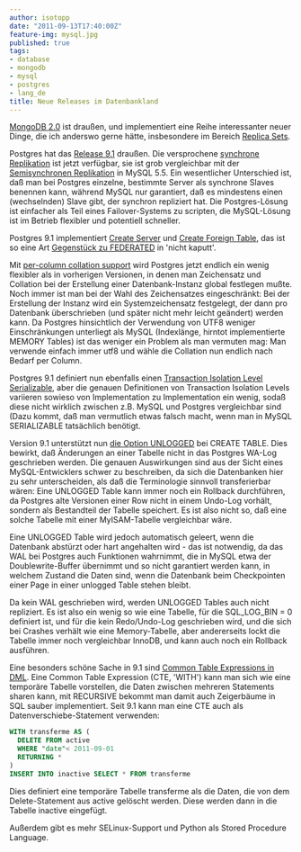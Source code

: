 ```yaml
---
author: isotopp
date: "2011-09-13T17:40:00Z"
feature-img: mysql.jpg
published: true
tags:
- database
- mongodb
- mysql
- postgres
- lang_de
title: Neue Releases im Datenbankland
---
```

[MongoDB 2.0](http://www.mongodb.org/display/DOCS/2.0%2BRelease%2BNotes)
ist draußen, und implementiert eine Reihe interessanter neuer Dinge, die ich
anderswo gerne hätte, insbesondere im Bereich
[Replica Sets](http://www.mongodb.org/display/DOCS/2.0%2BRelease%2BNotes#2.0ReleaseNotes-ReplicaSets).

Postgres hat das
[Release 9.1](http://www.postgresql.org/docs/9.1/static/release-9-1.html)
draußen. Die versprochene
[synchrone Replikation](http://www.postgresql.org/docs/9.1/static/warm-standby.html#SYNCHRONOUS-REPLICATION)
ist jetzt verfügbar, sie ist grob vergleichbar mit der
[Semisynchronen Replikation](http://dev.mysql.com/doc/refman/5.5/en/replication-semisync.html)
in MySQL 5.5. Ein wesentlicher Unterschied ist, daß man bei Postgres
einzelne, bestimmte Server als synchrone Slaves benennen kann, während MySQL
nur garantiert, daß es mindestens einen (wechselnden) Slave gibt, der
synchron repliziert hat. Die Postgres-Lösung ist einfacher als Teil eines
Failover-Systems zu scripten, die MySQL-Lösung ist im Betrieb flexibler und
potentiell schneller.

Postgres 9.1 implementiert
[Create Server](http://www.postgresql.org/docs/9.1/static/sql-createserver.html)
und
[Create Foreign Table](http://www.postgresql.org/docs/9.1/static/sql-createforeigntable.html),
das ist so eine Art
[Gegenstück zu FEDERATED](http://dev.mysql.com/doc/refman/5.5/en/federated-storage-engine.html)
in 'nicht kaputt'.

Mit
[per-column collation support](http://www.postgresql.org/docs/9.1/static/collation.html)
wird Postgres jetzt endlich ein wenig flexibler als in vorherigen Versionen,
in denen man Zeichensatz und Collation bei der Erstellung einer
Datenbank-Instanz global festlegen mußte. Noch immer ist man bei der Wahl
des Zeichensatzes eingeschränkt: Bei der Erstellung der Instanz wird ein
Systemzeichensatz festgelegt, der dann pro Datenbank überschrieben (und
später nicht mehr leicht geändert) werden kann. Da Postgres hinsichtlich der
Verwendung von UTF8 weniger Einschränkungen unterliegt als MySQL
(Indexlänge, hirntot implementierte MEMORY Tables) ist das weniger ein
Problem als man vermuten mag: Man verwende einfach immer utf8 und wähle die
Collation nun endlich nach Bedarf per Column.

Postgres 9.1 definiert nun ebenfalls einen
[Transaction Isolation Level Serializable](http://www.postgresql.org/docs/9.1/static/transaction-iso.html#XACT-SERIALIZABLE),
aber die genauen Definitionen von Transaction Isolation Levels variieren
sowieso von Implementation zu Implementation ein wenig, sodaß diese nicht
wirklich zwischen z.B. MySQL und Postgres vergleichbar sind (Dazu kommt, daß
man vermutlich etwas falsch macht, wenn man in MySQL SERIALIZABLE
tatsächlich benötigt.

Version 9.1 unterstützt nun
[die Option UNLOGGED](http://www.postgresql.org/docs/9.1/static/sql-createtable.html)
bei CREATE TABLE. Dies bewirkt, daß Änderungen an einer Tabelle nicht in das
Postgres WA-Log geschrieben werden. Die genauen Auswirkungen sind aus der
Sicht eines MySQL-Entwicklers schwer zu beschreiben, da sich die Datenbanken
hier zu sehr unterscheiden, als daß die Terminologie sinnvoll transferierbar
wären: Eine UNLOGGED Table kann immer noch ein Rollback durchführen, da
Postgres alte Versionen einer Row nicht in einem Undo-Log vorhält, sondern
als Bestandteil der Tabelle speichert. Es ist also nicht so, daß eine solche
Tabelle mit einer MyISAM-Tabelle vergleichbar wäre.

Eine UNLOGGED Table wird jedoch automatisch geleert, wenn die Datenbank
abstürzt oder hart angehalten wird - das ist notwendig, da das WAL bei
Postgres auch Funktionen wahrnimmt, die in MySQL etwa der Doublewrite-Buffer
übernimmt und so nicht garantiert werden kann, in welchem Zustand die Daten
sind, wenn die Datenbank beim Checkpointen einer Page in einer unlogged
Table stehen bleibt.

Da kein WAL geschrieben wird, werden UNLOGGED Tables auch nicht repliziert.
Es ist also ein wenig so wie eine Tabelle, für die SQL_LOG_BIN = 0 definiert
ist, und für die kein Redo/Undo-Log geschrieben wird, und die sich bei
Crashes verhält wie eine Memory-Tabelle, aber andererseits lockt die Tabelle
immer noch vergleichbar InnoDB, und kann auch noch ein Rollback ausführen.

Eine besonders schöne Sache in 9.1 sind
[Common Table Expressions in DML](http://www.postgresql.org/docs/9.1/static/queries-with.html).
Eine Common Table Expression (CTE, 'WITH') kann man sich wie eine temporäre
Tabelle vorstellen, die Daten zwischen mehreren Statements sharen kann, mit
RECURSIVE bekommt man damit auch Zeigerbäume in SQL sauber implementiert.
Seit 9.1 kann man eine CTE auch als Datenverschiebe-Statement verwenden:

```sql
WITH transferme AS (
  DELETE FROM active
  WHERE "date"< 2011-09-01
  RETURNING *
)
INSERT INTO inactive SELECT * FROM transferme
```

Dies definiert eine temporäre Tabelle transferme als die Daten, die von dem
Delete-Statement aus active gelöscht werden. Diese werden dann in die
Tabelle inactive eingefügt.

Außerdem gibt es mehr SELinux-Support und Python als Stored Procedure Language.

